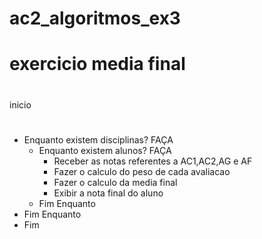 # ac2_algoritmos_ex3
# exercicio media final
#
inicio
#
- Enquanto existem disciplinas? FAÇA
  - Enquanto existem alunos? FAÇA
    - Receber as notas referentes a AC1,AC2,AG e AF
    - Fazer o calculo do peso de cada avaliacao
    - Fazer o calculo da media final
    - Exibir a nota final do aluno
   - Fim Enquanto
 - Fim Enquanto
- Fim
